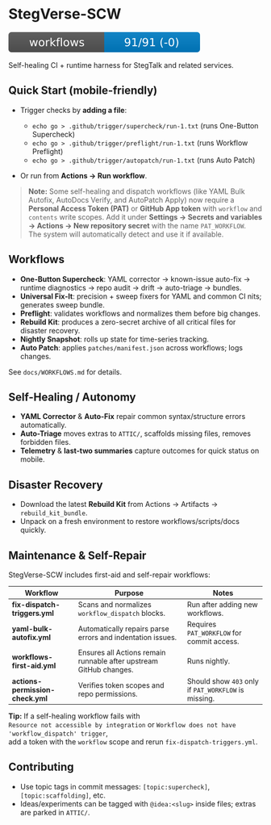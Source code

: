 # StegVerse-SCW
[![Workflows](.github/badges/workflows.svg)](https://github.com/StegVerse/StegVerse-SCW/actions/workflows/workflows-badges.yml)

Self-healing CI + runtime harness for StegTalk and related services.

## Quick Start (mobile-friendly)

- Trigger checks by **adding a file**:
  - `echo go > .github/trigger/supercheck/run-1.txt` (runs One-Button Supercheck)
  - `echo go > .github/trigger/preflight/run-1.txt` (runs Workflow Preflight)
  - `echo go > .github/trigger/autopatch/run-1.txt` (runs Auto Patch)

- Or run from **Actions → Run workflow**.

> **Note:** Some self-healing and dispatch workflows (like YAML Bulk Autofix, AutoDocs Verify, and AutoPatch Apply)
> now require a **Personal Access Token (PAT)** or **GitHub App token** with `workflow` and `contents` write scopes.
> Add it under **Settings → Secrets and variables → Actions → New repository secret**
> with the name `PAT_WORKFLOW`.  
> The system will automatically detect and use it if available.

## Workflows

- **One-Button Supercheck**: YAML corrector → known-issue auto-fix → runtime diagnostics → repo audit → drift → auto-triage → bundles.
- **Universal Fix-It**: precision + sweep fixers for YAML and common CI nits; generates sweep bundle.
- **Preflight**: validates workflows and normalizes them before big changes.
- **Rebuild Kit**: produces a zero-secret archive of all critical files for disaster recovery.
- **Nightly Snapshot**: rolls up state for time-series tracking.
- **Auto Patch**: applies `patches/manifest.json` across workflows; logs changes.

See `docs/WORKFLOWS.md` for details.

## Self-Healing / Autonomy

- **YAML Corrector** & **Auto-Fix** repair common syntax/structure errors automatically.
- **Auto-Triage** moves extras to `ATTIC/`, scaffolds missing files, removes forbidden files.
- **Telemetry** & **last-two summaries** capture outcomes for quick status on mobile.

## Disaster Recovery

- Download the latest **Rebuild Kit** from Actions → Artifacts → `rebuild_kit_bundle`.
- Unpack on a fresh environment to restore workflows/scripts/docs quickly.

## Maintenance & Self-Repair

StegVerse-SCW includes first-aid and self-repair workflows:

| Workflow | Purpose | Notes |
|-----------|----------|-------|
| **fix-dispatch-triggers.yml** | Scans and normalizes `workflow_dispatch` blocks. | Run after adding new workflows. |
| **yaml-bulk-autofix.yml** | Automatically repairs parse errors and indentation issues. | Requires `PAT_WORKFLOW` for commit access. |
| **workflows-first-aid.yml** | Ensures all Actions remain runnable after upstream GitHub changes. | Runs nightly. |
| **actions-permission-check.yml** | Verifies token scopes and repo permissions. | Should show `403` only if `PAT_WORKFLOW` is missing. |

**Tip:** If a self-healing workflow fails with  
`Resource not accessible by integration` or `Workflow does not have 'workflow_dispatch' trigger`,  
add a token with the `workflow` scope and rerun `fix-dispatch-triggers.yml`.

## Contributing

- Use topic tags in commit messages: `[topic:supercheck]`, `[topic:scaffolding]`, etc.
- Ideas/experiments can be tagged with `@idea:<slug>` inside files; extras are parked in `ATTIC/`.
